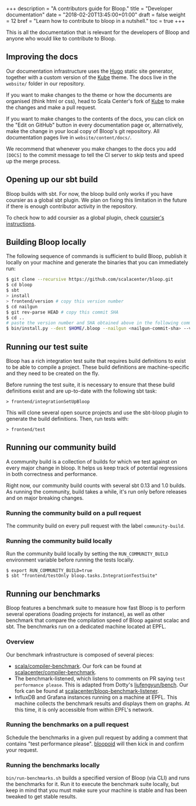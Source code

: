 +++
description = "A contributors guide for Bloop."
title = "Developer documentation"
date = "2018-02-20T13:45:00+01:00"
draft = false
weight = 12
bref = "Learn how to contribute to bloop in a nutshell."
toc = true
+++

This is all the documentation that is relevant for the developers of Bloop and
anyone who would like to contribute to Bloop.

## Improving the docs

Our documentation infrastructure uses the [Hugo](http://gohugo.io/) static site
generator, together with a custom version of the [Kube](kube.elemnts.org/)
theme. The docs live in the `website/` folder in our repository.

If you want to make changes to the theme or how the documents are organised (think html or css), head to Scala Center's fork of [Kube](https://github.com/scalacenter/kube) to make the changes and make a pull request.

If you want to make changes to the contents of the docs, you can click on the
"Edit on GitHub" button in every documentation page or, alternatively, make the
change in your local copy of Bloop's git repository. All documentation pages
live in `website/content/docs/`.

We recommend that whenever you make changes to the docs you add `[DOCS]` to the
commit message to tell the CI server to skip tests and speed up the merge
process.

## Opening up our sbt build

Bloop builds with sbt. For now, the bloop build only works if you have coursier
as a global sbt plugin. We plan on fixing this limitation in the future if
there is enough contributor activity in the repository.

To check how to add coursier as a global plugin, check [coursier's
instructions](https://github.com/coursier/coursier/).

## Building Bloop locally

The following sequence of commands is sufficient to build Bloop, publish it
locally on your machine and generate the binaries that you can immediately run:

```sh
$ git clone --recursive https://github.com/scalacenter/bloop.git
$ cd bloop
$ sbt
> install
> frontend/version # copy this version number
$ cd nailgun
$ git rev-parse HEAD # copy this commit SHA
$ cd ..
# paste the version number and SHA obtained above in the following command:
$ bin/install.py --dest $HOME/.bloop --nailgun <nailgun-commit-sha> --version <version>
```

## Running our test suite

Bloop has a rich integration test suite that requires build definitions to
exist to be able to compile a project. These build definitions are
machine-specific and they need to be created on the fly.

Before running the test suite, it is necessary to ensure that these build
definitions exist and are up-to-date with the following sbt task:

```
> frontend/integrationSetUpBloop
```

This will clone several open source projects and use the sbt-bloop plugin to
generate the build definitions. Then, run tests with:

```
> frontend/test
```

## Running our community build

A community build is a collection of builds for which we test against on every
major change in bloop. It helps us keep track of potential regressions in both
correctness and performance.

Right now, our community build counts with several sbt 0.13 and 1.0 builds. As
running the community, build takes a while, it's run only before releases and
on major breaking changes.

### Running the community build on a pull request

The community build on every pull request with the label `community-build`.

### Running the community build locally

Run the community build locally by setting the `RUN_COMMUNITY_BUILD`
environment variable before running the tests locally.

```
$ export RUN_COMMUNITY_BUILD=true
$ sbt "frontend/testOnly bloop.tasks.IntegrationTestSuite"
```

## Running our benchmarks

Bloop features a benchmark suite to measure how fast Bloop is to perform
several operations (loading projects for instance), as well as other benchmark
that compare the compilation speed of Bloop against scalac and sbt. The
benchmarks run on a dedicated machine located at EPFL.

### Overview

Our benchmark infrastructure is composed of several pieces:

 - [scala/compiler-benchmark](https://github.com/scala/compiler-benchmark). Our fork can be
   found at [scalacenter/compiler-benchmark](https://github.com/scalacenter/compiler-benchmark).
 - The benchmark-listened, which listens to comments on PR saying `test performance please`. This
   is adapted from Dotty's [liufengyun/bench](https://github.com/liufengyun/bench]). Our fork can
   be found at
   [scalacenter/bloop-benchmark-listener](https://github.com/scalacenter/bloop-benchmark-listener).
 - InfluxDB and Grafana instances running on a machine at EPFL. This machine collects the
   benchmark results and displays them on graphs. At this time, it is only accessible from
   within EPFL's network.

### Running the benchmarks on a pull request

Schedule the benchmarks in a given pull request by adding a comment that
contains "test performance please". [bloopoid](https://github.com/bloopoid)
will then kick in and confirm your request.

### Running the benchmarks locally

`bin/run-benchmarks.sh` builds a specified version of Bloop (via CLI) and runs
the benchmarks for it. Run it to execute the benchmark suite locally, but keep
in mind that you must make sure your machine is stable and has been tweaked to
get stable results.
